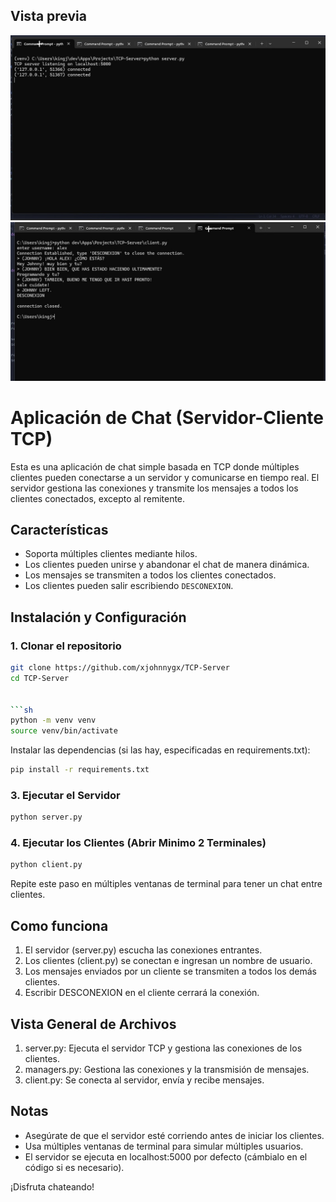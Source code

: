 ## Vista previa
![SERVER](static/jpg/server.jpg)
![CLIENT](static/jpg/client.jpg)

# Aplicación de Chat (Servidor-Cliente TCP)

Esta es una aplicación de chat simple basada en TCP donde múltiples clientes pueden conectarse a un servidor y comunicarse en tiempo real. El servidor gestiona las conexiones y transmite los mensajes a todos los clientes conectados, excepto al remitente.

## Características
- Soporta múltiples clientes mediante hilos.
- Los clientes pueden unirse y abandonar el chat de manera dinámica.
- Los mensajes se transmiten a todos los clientes conectados.
- Los clientes pueden salir escribiendo `DESCONEXION`.

## Instalación y Configuración

### 1. Clonar el repositorio
```sh
git clone https://github.com/xjohnnygx/TCP-Server
cd TCP-Server


```sh
python -m venv venv
source venv/bin/activate
```

Instalar las dependencias (si las hay, especificadas en requirements.txt):
```sh
pip install -r requirements.txt
```

### 3. Ejecutar el Servidor
```sh
python server.py
```

### 4. Ejecutar los Clientes (Abrir Minimo 2 Terminales)
```sh
python client.py
```
Repite este paso en múltiples ventanas de terminal para tener un chat entre clientes.

## Como funciona
1. El servidor (server.py) escucha las conexiones entrantes.
2. Los clientes (client.py) se conectan e ingresan un nombre de usuario.
3. Los mensajes enviados por un cliente se transmiten a todos los demás clientes.
4. Escribir DESCONEXION en el cliente cerrará la conexión.

## Vista General de Archivos
1. server.py: Ejecuta el servidor TCP y gestiona las conexiones de los clientes.
2. managers.py: Gestiona las conexiones y la transmisión de mensajes.
3. client.py: Se conecta al servidor, envía y recibe mensajes.

## Notas
- Asegúrate de que el servidor esté corriendo antes de iniciar los clientes.
- Usa múltiples ventanas de terminal para simular múltiples usuarios.
- El servidor se ejecuta en localhost:5000 por defecto (cámbialo en el código si es necesario).

¡Disfruta chateando!